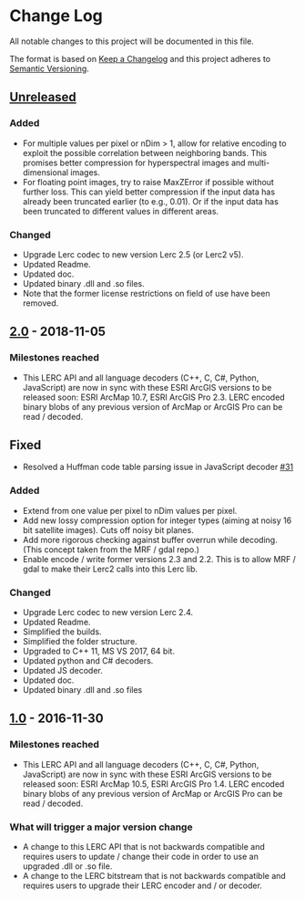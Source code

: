 # Change Log

All notable changes to this project will be documented in this file.

The format is based on [Keep a Changelog](http://keepachangelog.com/)
and this project adheres to [Semantic Versioning](http://semver.org/).

## [Unreleased][unreleased]


### Added

* For multiple values per pixel or nDim > 1, allow for relative encoding to exploit the possible correlation between neighboring bands. This promises better compression for hyperspectral images and multi-dimensional images. 
* For floating point images, try to raise MaxZError if possible without further loss. This can yield better compression if the input data has already been truncated earlier (to e.g., 0.01). Or if the input data has been truncated to different values in different areas.  

### Changed

* Upgrade Lerc codec to new version Lerc 2.5 (or Lerc2 v5). 
* Updated Readme.
* Updated doc.
* Updated binary .dll and .so files. 
* Note that the former license restrictions on field of use have been removed. 


## [2.0](https://github.com/Esri/lerc/releases/tag/v2.0) - 2018-11-05

### Milestones reached
- This LERC API and all language decoders (C++, C, C#, Python, JavaScript) are now in sync with these ESRI ArcGIS versions to be released soon: ESRI ArcMap 10.7, ESRI ArcGIS Pro 2.3. LERC encoded binary blobs of any previous version of ArcMap or ArcGIS Pro can be read / decoded.

## Fixed

* Resolved a Huffman code table parsing issue in JavaScript decoder [#31](https://github.com/Esri/lerc/pull/31)

### Added

* Extend from one value per pixel to nDim values per pixel.
* Add new lossy compression option for integer types (aiming at noisy 16 bit satellite images). Cuts off noisy bit planes.
* Add more rigorous checking against buffer overrun while decoding. (This concept taken from the MRF / gdal repo.)
* Enable encode / write former versions 2.3 and 2.2. This is to allow MRF / gdal to make their Lerc2 calls into this Lerc lib. 

### Changed

* Upgrade Lerc codec to new version Lerc 2.4.
* Updated Readme.
* Simplified the builds.
* Simplified the folder structure.
* Upgraded to C++ 11, MS VS 2017, 64 bit.
* Updated python and C# decoders.
* Updated JS decoder. 
* Updated doc.
* Updated binary .dll and .so files

## [1.0](https://github.com/Esri/lerc/releases/tag/v1.0) - 2016-11-30

### Milestones reached
- This LERC API and all language decoders (C++, C, C#, Python, JavaScript) are now in sync with these ESRI ArcGIS versions to be released soon: ESRI ArcMap 10.5, ESRI ArcGIS Pro 1.4. LERC encoded binary blobs of any previous version of ArcMap or ArcGIS Pro can be read / decoded.

### What will trigger a major version change
- A change to this LERC API that is not backwards compatible and requires users to update / change their code in order to use an upgraded .dll or .so file.
- A change to the LERC bitstream that is not backwards compatible and requires users to upgrade their LERC encoder and / or decoder.

[unreleased]: https://github.com/Esri/lerc/compare/v2.0...HEAD

